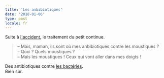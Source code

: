 ```yaml
---
title: 'Les anbibiotiques'
date: '2018-01-06'
type: post
locale: fr
---
```


Suite à [l'accident](/2017/12/a-l-hopital/), le traitement du petit continue.

<!-- more -->

> – Mais, maman, ils sont où mes anbibiotiques contre les moustiques ?  
> – Quoi ? Quels moustiques ?  
> – Mais les moustiques ! Ceux qui vont aller dans mes doigts !

Des antibiotiques contre [les bactéries](/2017/12/les-petites-betes/).  
Bien sûr.
